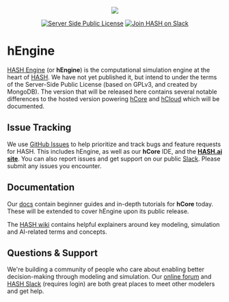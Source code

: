 <p align="center">
  <img src="https://github.com/hashintel/hash/blob/master/packages/engine/static/img/github-readme-header@2x.png">
</p>
<div align="center">
 <a href="https://github.com/hashintel/engine/blob/master/LICENSE"><img src="https://github.com/hashintel/hash/blob/master/packages/engine/static/img/license-badge.svg" alt="Server Side Public License" /></a>
 <a href="https://hash.ai/slack"><img src="https://github.com/hashintel/hash/blob/master/packages/engine/static/img/slack-badge.svg" alt="Join HASH on Slack" /></a>
</div>

# hEngine
[HASH Engine](https://hash.ai/platform/engine?utm_medium=organic&utm_source=github_readme_engine) (or **hEngine**) is the computational simulation engine at the heart of [HASH](https://hash.ai/platform?utm_medium=organic&utm_source=github_readme_engine). We have not yet published it, but intend to under the terms of the Server-Side Public License (based on GPLv3, and created by MongoDB). The version that will be released here contains several notable differences to the hosted version powering [hCore](https://hash.ai/platform/core?utm_medium=organic&utm_source=github_readme_engine) and [hCloud](https://hash.ai/platform/cloud?utm_medium=organic&utm_source=github_readme_engine) which will be documented.

## Issue Tracking
We use [GitHub Issues](https://github.com/hashintel/engine/issues) to help prioritize and track bugs and feature requests for HASH. This includes hEngine, as well as our **hCore** IDE, and the [**HASH.ai site**](https://hash.ai/platform/index?utm_medium=organic&utm_source=github_readme_engine). You can also report issues and get support on our public [Slack](https://hash.ai/slack?utm_medium=organic&utm_source=github_readme_engine). Please submit any issues you encounter.

## Documentation
Our [docs](https://docs.hash.ai/?utm_medium=organic&utm_source=github_readme_engine) contain beginner guides and in-depth tutorials for **hCore** today. These will be extended to cover hEngine upon its public release.

The [HASH wiki](https://hash.ai/wiki?utm_medium=organic&utm_source=github_readme_engine) contains helpful explainers around key modeling, simulation and AI-related terms and concepts.

## Questions & Support
We're building a community of people who care about enabling better decision-making through modeling and simulation. Our [online forum](https://community.hash.ai/?utm_medium=organic&utm_source=github_readme_engine) and [HASH Slack](https://hash.ai/slack?utm_medium=organic&utm_source=github_readme_engine) (requires login) are both great places to meet other modelers and get help.
